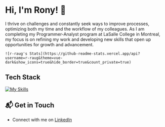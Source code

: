 # Hi, I'm Rony! 👋

I thrive on challenges and constantly seek ways to improve processes, optimizing both my time and the workflow of my colleagues. As I am completing my Programmer-Analyst program at LaSalle College in Montreal, my focus is on refining my work and developing new skills that open up opportunities for growth and advancement.

`![r-raug's Stats](https://github-readme-stats.vercel.app/api?username=r-raug&theme=vue-dark&show_icons=true&hide_border=true&count_private=true)`




## Tech Stack
[![My Skills](https://skillicons.dev/icons?i=js,html,css,cs,net,java,docker,py,unity)](https://skillicons.dev)



## 📬 Get in Touch

- Connect with me on [LinkedIn](https://www.linkedin.com/in/ronyraug/)

